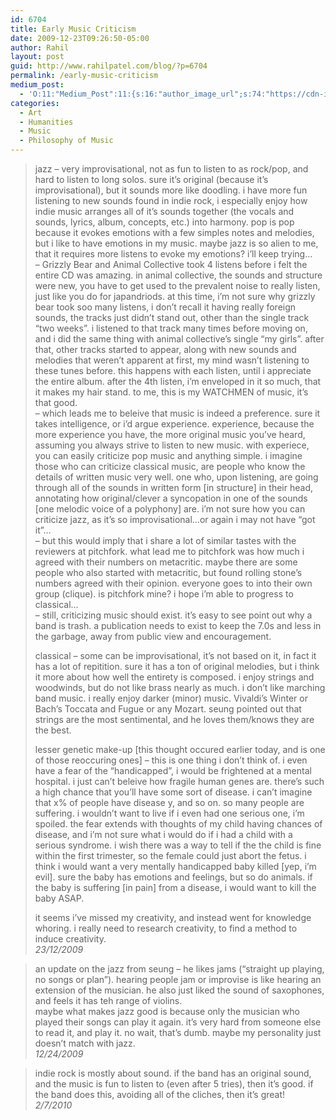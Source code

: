 ```yaml
---
id: 6704
title: Early Music Criticism
date: 2009-12-23T09:26:50-05:00
author: Rahil
layout: post
guid: http://www.rahilpatel.com/blog/?p=6704
permalink: /early-music-criticism
medium_post:
  - 'O:11:"Medium_Post":11:{s:16:"author_image_url";s:74:"https://cdn-images-1.medium.com/fit/c/200/200/1*dmbNkD5D-u45r44go_cf0g.png";s:10:"author_url";s:28:"https://medium.com/@rahil627";s:11:"byline_name";N;s:12:"byline_email";N;s:10:"cross_link";s:2:"no";s:2:"id";s:12:"31dbf81c5299";s:21:"follower_notification";s:3:"yes";s:7:"license";s:19:"all-rights-reserved";s:14:"publication_id";s:2:"-1";s:6:"status";s:6:"public";s:3:"url";s:63:"https://medium.com/@rahil627/early-music-criticism-31dbf81c5299";}'
categories:
  - Art
  - Humanities
  - Music
  - Philosophy of Music
---
```

> jazz &#8211; very improvisational, not as fun to listen to as rock/pop, and hard to listen to long solos. sure it&#8217;s original (because it&#8217;s improvisational), but it sounds more like doodling. i have more fun listening to new sounds found in indie rock, i especially enjoy how indie music arranges all of it&#8217;s sounds together (the vocals and sounds, lyrics, album, concepts, etc.) into harmony. pop is pop because it evokes emotions with a few simples notes and melodies, but i like to have emotions in my music. maybe jazz is so alien to me, that it requires more listens to evoke my emotions? i&#8217;ll keep trying&#8230;  
> &#8211; Grizzly Bear and Animal Collective took 4 listens before i felt the entire CD was amazing. in animal collective, the sounds and structure were new, you have to get used to the prevalent noise to really listen, just like you do for japandriods. at this time, i&#8217;m not sure why grizzly bear took soo many listens, i don&#8217;t recall it having really foreign sounds, the tracks just didn&#8217;t stand out, other than the single track &#8220;two weeks&#8221;. i listened to that track many times before moving on, and i did the same thing with animal collective&#8217;s single &#8220;my girls&#8221;. after that, other tracks started to appear, along with new sounds and melodies that weren&#8217;t apparent at first, my mind wasn&#8217;t listening to these tunes before. this happens with each listen, until i appreciate the entire album. after the 4th listen, i&#8217;m enveloped in it so much, that it makes my hair stand. to me, this is my WATCHMEN of music, it&#8217;s that good.  
> &#8211; which leads me to beleive that music is indeed a preference. sure it takes intelligence, or i&#8217;d argue experience. experience, because the more experience you have, the more original music you&#8217;ve heard, assuming you always strive to listen to new music. with experiece, you can easily criticize pop music and anything simple. i imagine those who can criticize classical music, are people who know the details of written music very well. one who, upon listening, are going through all of the sounds in written form [in structure] in their head, annotating how original/clever a syncopation in one of the sounds [one melodic voice of a polyphony] are. i&#8217;m not sure how you can criticize jazz, as it&#8217;s so improvisational&#8230;or again i may not have &#8220;got it&#8221;&#8230;  
> &#8211; but this would imply that i share a lot of similar tastes with the reviewers at pitchfork. what lead me to pitchfork was how much i agreed with their numbers on metacritic. maybe there are some people who also started with metacritic, but found rolling stone&#8217;s numbers agreed with their opinion. everyone goes to into their own group (clique). is pitchfork mine? i hope i&#8217;m able to progress to classical&#8230;  
> &#8211; still, criticizing music should exist. it&#8217;s easy to see point out why a band is trash. a publication needs to exist to keep the 7.0s and less in the garbage, away from public view and encouragement.
> 
> classical &#8211; some can be improvisational, it&#8217;s not based on it, in fact it has a lot of repitition. sure it has a ton of original melodies, but i think it more about how well the entirety is composed. i enjoy strings and woodwinds, but do not like brass nearly as much. i don&#8217;t like marching band music. i really enjoy darker (minor) music. Vivaldi&#8217;s Winter or Bach&#8217;s Toccata and Fugue or any Mozart. seung pointed out that strings are the most sentimental, and he loves them/knows they are the best.
> 
> lesser genetic make-up [this thought occured earlier today, and is one of those reoccuring ones] &#8211; this is one thing i don&#8217;t think of. i even have a fear of the &#8220;handicapped&#8221;, i would be frightened at a mental hospital. i just can&#8217;t beleive how fragile human genes are. there&#8217;s such a high chance that you&#8217;ll have some sort of disease. i can&#8217;t imagine that x% of people have disease y, and so on. so many people are suffering. i wouldn&#8217;t want to live if i even had one serious one, i&#8217;m spoiled. the fear extends with thoughts of my child having chances of disease, and i&#8217;m not sure what i would do if i had a child with a serious syndrome. i wish there was a way to tell if the the child is fine within the first trimester, so the female could just abort the fetus. i think i would want a very mentally handicapped baby killed [yep, i&#8217;m evil]. sure the baby has emotions and feelings, but so do animals. if the baby is suffering [in pain] from a disease, i would want to kill the baby ASAP.
> 
> it seems i&#8217;ve missed my creativity, and instead went for knowledge whoring. i really need to research creativity, to find a method to induce creativity.  
> <cite>23/12/2009</cite> 

> an update on the jazz from seung &#8211; he likes jams (&#8220;straight up playing, no songs or plan&#8221;). hearing people jam or improvise is like hearing an extension of the musician. he also just liked the sound of saxophones, and feels it has teh range of violins.  
> maybe what makes jazz good is because only the musician who played their songs can play it again. it&#8217;s very hard from someone else to read it, and play it. no wait, that&#8217;s dumb. maybe my personality just doesn&#8217;t match with jazz.  
> <cite>12/24/2009</cite> 

> indie rock is mostly about sound. if the band has an original sound, and the music is fun to listen to (even after 5 tries), then it&#8217;s good. if the band does this, avoiding all of the cliches, then it&#8217;s great!  
> <cite>2/7/2010</cite>